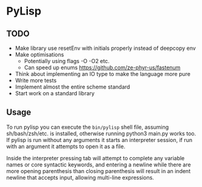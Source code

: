# PyLisp

## TODO
* Make library use resetEnv with initials properly instead of deepcopy env
* Make optimisations
    * Potentially using flags -O -O2 etc.
    * Can speed up enums https://github.com/ze-phyr-us/fastenum
* Think about implementing an IO type to make the language more pure
* Write more tests
* Implement almost the entire scheme standard
* Start work on a standard library

## Usage
To run pylisp you can execute the `bin/pylisp` shell file, assuming sh/bash/zsh/etc. is installed, otherwise running python3 main.py works too.
If pylisp is run without any arguments it starts an interpreter session, if run with an argument it attempts to open it as a file.

Inside the interpreter pressing tab will attempt to complete any variable names or core syntactic keywords, and entering a newline while there are more opening parenthesis than closing parenthesis will result in an indent newline that accepts input, allowing multi-line expressions.
